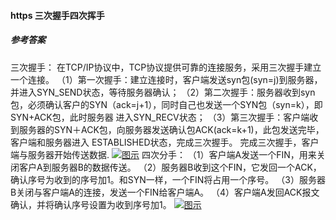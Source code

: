#### https 三次握手四次挥手

##### 参考答案

三次握手：
在TCP/IP协议中，TCP协议提供可靠的连接服务，采用三次握手建立一个连接。
（1）第一次握手：建立连接时，客户端发送syn包(syn=j)到服务器，并进入SYN_SEND状态，等待服务器确认；
（2）第二次握手：服务器收到syn包，必须确认客户的SYN（ack=j+1），同时自己也发送一个SYN包（syn=k），即SYN+ACK包，此时服务器 进入SYN_RECV状态；
（3）第三次握手：客户端收到服务器的SYN＋ACK包，向服务器发送确认包ACK(ack=k+1)，此包发送完毕，客户端和服务器进入 ESTABLISHED状态，完成三次握手。 完成三次握手，客户端与服务器开始传送数据.
[![图示](https://camo.githubusercontent.com/8cfd00a1f33571cd747e25d45d0fd7f42dabf552/68747470733a2f2f75706c6f61642d696d616765732e6a69616e7368752e696f2f75706c6f61645f696d616765732f3533333531382d303230616461313836336433363861352e6769663f696d6167654d6f6772322f6175746f2d6f7269656e742f7374726970253743696d61676556696577322f322f772f3436332f666f726d61742f77656270)](https://camo.githubusercontent.com/8cfd00a1f33571cd747e25d45d0fd7f42dabf552/68747470733a2f2f75706c6f61642d696d616765732e6a69616e7368752e696f2f75706c6f61645f696d616765732f3533333531382d303230616461313836336433363861352e6769663f696d6167654d6f6772322f6175746f2d6f7269656e742f7374726970253743696d61676556696577322f322f772f3436332f666f726d61742f77656270)
四次分手：
（1）客户端A发送一个FIN，用来关闭客户A到服务器B的数据传送。
（2）服务器B收到这个FIN，它发回一个ACK，确认序号为收到的序号加1。和SYN一样，一个FIN将占用一个序号。
（3）服务器B关闭与客户端A的连接，发送一个FIN给客户端A。
（4）客户端A发回ACK报文确认，并将确认序号设置为收到序号加1。
[![图示](https://camo.githubusercontent.com/63dacfa1d0a1df900d7d5f25e9018edbb0d9c95d/68747470733a2f2f75706c6f61642d696d616765732e6a69616e7368752e696f2f75706c6f61645f696d616765732f3533333531382d326536323463663636313332623538392e6769663f696d6167654d6f6772322f6175746f2d6f7269656e742f7374726970253743696d61676556696577322f322f772f3534392f666f726d61742f77656270)](https://camo.githubusercontent.com/63dacfa1d0a1df900d7d5f25e9018edbb0d9c95d/68747470733a2f2f75706c6f61642d696d616765732e6a69616e7368752e696f2f75706c6f61645f696d616765732f3533333531382d326536323463663636313332623538392e6769663f696d6167654d6f6772322f6175746f2d6f7269656e742f7374726970253743696d61676556696577322f322f772f3534392f666f726d61742f77656270)